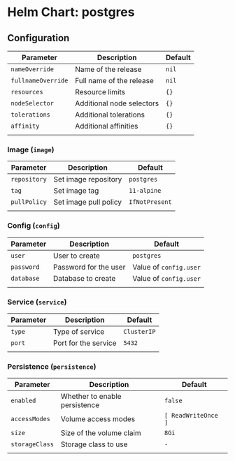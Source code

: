 # Helm Chart: postgres

## Configuration

| Parameter             | Description                                   | Default                       |
| --------------------- | --------------------------------------------- | ----------------------------- |
| `nameOverride`        | Name of the release                           | `nil`                         |
| `fullnameOverride`    | Full name of the release                      | `nil`                         |
| `resources`           | Resource limits                               | `{}`                          |
| `nodeSelector`        | Additional node selectors                     | `{}`                          |
| `tolerations`         | Additional tolerations                        | `{}`                          |
| `affinity`            | Additional affinities                         | `{}`                          |
|                       |                                               |                               |

### Image (`image`)
| Parameter             | Description                                   | Default                       |
| --------------------- | --------------------------------------------- | ----------------------------- |
| `repository`          | Set image repository                          | `postgres`                    |
| `tag`                 | Set image tag                                 | `11-alpine`                   |
| `pullPolicy`          | Set image pull policy                         | `IfNotPresent`                |
|                       |                                               |                               |

### Config (`config`)
| Parameter             | Description                                   | Default                       |
| --------------------- | --------------------------------------------- | ----------------------------- |
| `user`                | User to create                                | `postgres`                    |
| `password`            | Password for the user                         | Value of `config.user`        |
| `database`            | Database to create                            | Value of `config.user`        |
|                       |                                               |                               |

### Service (`service`)
| Parameter             | Description                                   | Default                       |
| --------------------- | --------------------------------------------- | ----------------------------- |
| `type`                | Type of service                               | `ClusterIP`                   |
| `port`                | Port for the service                          | `5432`                        |
|                       |                                               |                               |

### Persistence (`persistence`)
| Parameter             | Description                                   | Default                       |
| --------------------- | --------------------------------------------- | ----------------------------- |
| `enabled`             | Whether to enable persistence                 | `false`                       |
| `accessModes`         | Volume access modes                           | `[ ReadWriteOnce ]`           |
| `size`                | Size of the volume claim                      | `8Gi`                         |
| `storageClass`        | Storage class to use                          | `-`                           |
|                       |                                               |                               |

